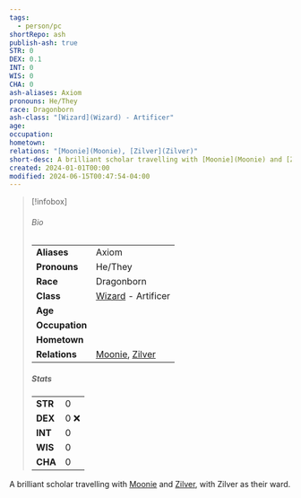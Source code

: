 ```yaml
---
tags:
  - person/pc
shortRepo: ash
publish-ash: true
STR: 0
DEX: 0.1
INT: 0
WIS: 0
CHA: 0
ash-aliases: Axiom
pronouns: He/They
race: Dragonborn
ash-class: "[Wizard](Wizard) - Artificer"
age: 
occupation: 
hometown: 
relations: "[Moonie](Moonie), [Zilver](Zilver)"
short-desc: A brilliant scholar travelling with [Moonie](Moonie) and [Zilver](Zilver), with Zilver as their ward.
created: 2024-01-01T00:00
modified: 2024-06-15T00:47:54-04:00
---
```


> [!infobox]
> ###### Bio
> |                |                  |
> | -------------- | ---------------- |
> |**Aliases**     | Axiom                |
> |**Pronouns**    | He/They           |
> |**Race**        | Dragonborn            |
> |**Class**         | [Wizard](Wizard) - Artificer            |
> |**Age**         |             |
> |**Occupation**  |         |
> |**Hometown**||
> |**Relations**| [Moonie](Moonie), [Zilver](Zilver) |
> 
> ##### Stats
> |      |      |
> | ---- | ---- |
> | **STR**  | 0     |
> | **DEX**  | 0 ❌   |
> | **INT**  | 0     |
> | **WIS**  | 0     |
> | **CHA**  | 0     |

A brilliant scholar travelling with [Moonie](Moonie) and [Zilver](Zilver), with Zilver as their ward.


